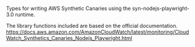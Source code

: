 Types for writing AWS Synthetic Canaries using the syn-nodejs-playwright-3.0 runtime.

The library functions included are based on the official documentation. https://docs.aws.amazon.com/AmazonCloudWatch/latest/monitoring/CloudWatch_Synthetics_Canaries_Nodejs_Playwright.html